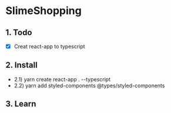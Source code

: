 # SlimeShopping

## 1. Todo
- [x] Creat react-app to typescript


## 2. Install
- 2.1) yarn create react-app . --typescript
- 2.2) yarn add styled-components @types/styled-components


## 3. Learn